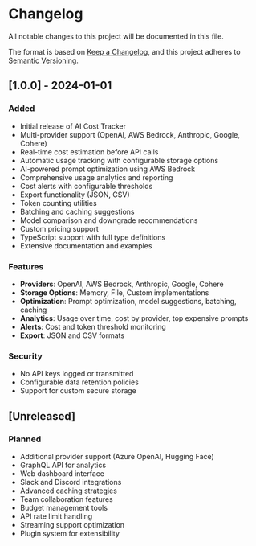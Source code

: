 # Changelog

All notable changes to this project will be documented in this file.

The format is based on [Keep a Changelog](https://keepachangelog.com/en/1.0.0/),
and this project adheres to [Semantic Versioning](https://semver.org/spec/v2.0.0.html).

## [1.0.0] - 2024-01-01

### Added
- Initial release of AI Cost Tracker
- Multi-provider support (OpenAI, AWS Bedrock, Anthropic, Google, Cohere)
- Real-time cost estimation before API calls
- Automatic usage tracking with configurable storage options
- AI-powered prompt optimization using AWS Bedrock
- Comprehensive usage analytics and reporting
- Cost alerts with configurable thresholds
- Export functionality (JSON, CSV)
- Token counting utilities
- Batching and caching suggestions
- Model comparison and downgrade recommendations
- Custom pricing support
- TypeScript support with full type definitions
- Extensive documentation and examples

### Features
- **Providers**: OpenAI, AWS Bedrock, Anthropic, Google, Cohere
- **Storage Options**: Memory, File, Custom implementations
- **Optimization**: Prompt optimization, model suggestions, batching, caching
- **Analytics**: Usage over time, cost by provider, top expensive prompts
- **Alerts**: Cost and token threshold monitoring
- **Export**: JSON and CSV formats

### Security
- No API keys logged or transmitted
- Configurable data retention policies
- Support for custom secure storage

## [Unreleased]

### Planned
- Additional provider support (Azure OpenAI, Hugging Face)
- GraphQL API for analytics
- Web dashboard interface
- Slack and Discord integrations
- Advanced caching strategies
- Team collaboration features
- Budget management tools
- API rate limit handling
- Streaming support optimization
- Plugin system for extensibility